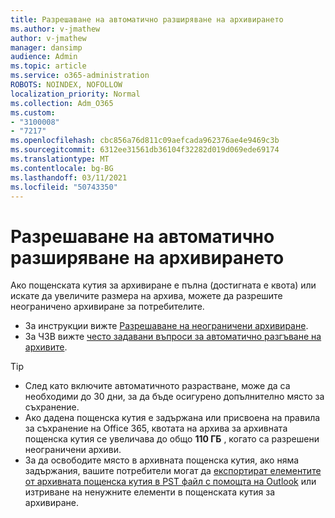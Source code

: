 ```yaml
---
title: Разрешаване на автоматично разширяване на архивирането
ms.author: v-jmathew
author: v-jmathew
manager: dansimp
audience: Admin
ms.topic: article
ms.service: o365-administration
ROBOTS: NOINDEX, NOFOLLOW
localization_priority: Normal
ms.collection: Adm_O365
ms.custom:
- "3100008"
- "7217"
ms.openlocfilehash: cbc856a76d811c09aefcada962376ae4e9469c3b
ms.sourcegitcommit: 6312ee31561db36104f32282d019d069ede69174
ms.translationtype: MT
ms.contentlocale: bg-BG
ms.lasthandoff: 03/11/2021
ms.locfileid: "50743350"
---
```

# <a name="enable-auto-expanding-archiving"></a>Разрешаване на автоматично разширяване на архивирането

Ако пощенската кутия за архивиране е пълна (достигната е квота) или искате да увеличите размера на архива, можете да разрешите неограничено архивиране за потребителите.

- За инструкции вижте [Разрешаване на неограничени архивиране](https://docs.microsoft.com/office365/securitycompliance/enable-unlimited-archiving).
- За ЧЗВ вижте [често задавани въпроси за автоматично разгъване на архивите](https://blogs.technet.microsoft.com/exchange/2018/04/09/office-365-auto-expanding-archives-faq/).

> [!TIP]
>
> - След като включите автоматичното разрастване, може да са необходими до 30 дни, за да бъде осигурено допълнително място за съхранение.
> - Ако дадена пощенска кутия е задържана или присвоена на правила за съхранение на Office 365, квотата на архива за архивната пощенска кутия се увеличава до общо **110 ГБ** , когато са разрешени неограничени архиви.
> - За да освободите място в архивната пощенска кутия, ако няма задържания, вашите потребители могат да [експортират елементите от архивната пощенска кутия в PST файл с помощта на Outlook](https://support.office.com/article/Export-or-backup-email-contacts-and-calendar-to-an-Outlook-pst-file-14252b52-3075-4e9b-be4e-ff9ef1068f91) или изтриване на ненужните елементи в пощенската кутия за архивиране.
